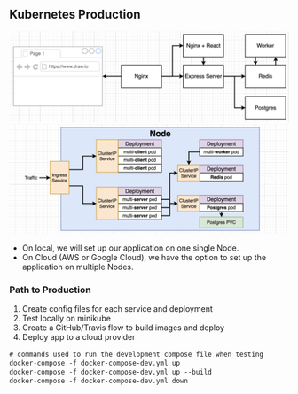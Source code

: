 ## Kubernetes Production

<img src="./diagrams/docker-architecture.png" />
<img src="./diagrams/k8s-architecture.png" />

- On local, we will set up our application on one single Node.
- On Cloud (AWS or Google Cloud), we have the option to set up the application on multiple Nodes.

### Path to Production

1. Create config files for each service and deployment
2. Test locally on minikube
3. Create a GitHub/Travis flow to build images and deploy
4. Deploy app to a cloud provider

```
# commands used to run the development compose file when testing
docker-compose -f docker-compose-dev.yml up
docker-compose -f docker-compose-dev.yml up --build
docker-compose -f docker-compose-dev.yml down
```

